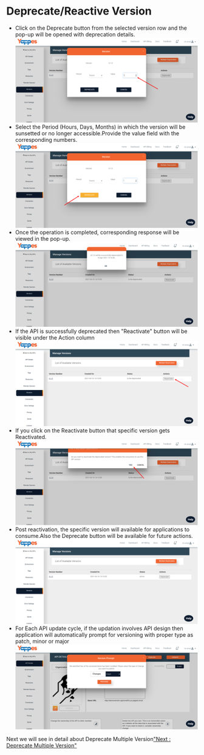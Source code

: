 Deprecate/Reactive Version
==========================

-   Click on the Deprecate button from the selected version row and the
    pop-up will be opened with deprecation details.
    ![](../images/dashboard/versions/version_view_7.png)    
-   Select the Period (Hours, Days, Months) in which the version will be
    sunsetted or no longer accessible.Provide the value field with the
    corresponding numbers.
    ![](../images/dashboard/versions/version_view_8.png)
-   Once the operation is completed, corresponding response will be
    viewed in the pop-up.
    ![](../images/dashboard/versions/version_view_9.png)
-   If the API is successfully deprecated then "Reactivate" button will
    be visible under the Action column
    ![](../images/dashboard/versions/version_view_10.png)
-   If you click on the Reactivate button that specific version gets
    Reactivated.
    ![](../images/dashboard/versions/version_view_11.png)
-   Post reactivation, the specific version will available for
    applications to consume.Also the Deprecate button will be available
    for future actions.
    ![](../images/dashboard/versions/version_view_12.png)
-   For Each API update cycle, if the updation involves API design then
    application will automatically prompt for versioning with proper
    type as patch, minor or major
    ![](../images/dashboard/versions/version_view_13.png)

Next we will see in detail about Deprecate Multiple Version["Next :
Deprecate Multiple Version"](deprecate_multiple_versions)
